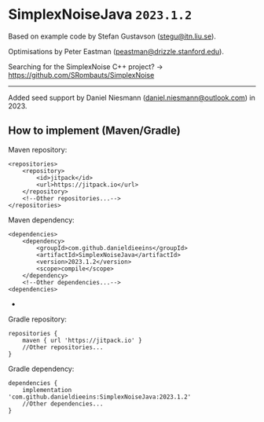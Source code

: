 # SimplexNoiseJava ``2023.1.2``
Based on example code by Stefan Gustavson (stegu@itn.liu.se).

Optimisations by Peter Eastman (peastman@drizzle.stanford.edu).

Searching for the SimplexNoise C++ project? -> https://github.com/SRombauts/SimplexNoise

- - -
Added seed support by Daniel Niesmann (daniel.niesmann@outlook.com) in 2023.


How to implement (Maven/Gradle)
---
Maven repository:
```
<repositories>
    <repository>
        <id>jitpack</id>
        <url>https://jitpack.io</url>
    </repository>
    <!--Other repositories...-->
</repositories>
```
Maven dependency:
```
<dependencies>
    <dependency>
        <groupId>com.github.danieldieeins</groupId>
        <artifactId>SimplexNoiseJava</artifactId>
        <version>2023.1.2</version>
        <scope>compile</scope>
    </dependency>
    <!--Other dependencies...-->
<dependencies>
```
-
Gradle repository:
```
repositories {
    maven { url 'https://jitpack.io' }
    //Other repositories...
}
```
Gradle dependency:
```
dependencies {
    implementation 'com.github.danieldieeins:SimplexNoiseJava:2023.1.2'
    //Other dependencies...
}
```
